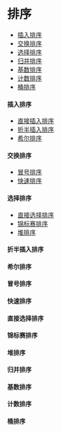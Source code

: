  排序
 =====

- [插入排序](#insertion)</br>
- [交换排序](#swap)</br>
- [选择排序](#selection)</br>
- [归并排序](#merge)</br>
- [基数排序](#radix)</br>
- [计数排序](#count)</br>
- [桶排序](#bucket)</br>


#### <i id="insertion"></i>插入排序  
- [直接插入排序](../straight_insertion)</br>
- [折半插入排序](../binary_insertion)</br>
- [希尔排序](../shell)</br>


#### <i id="swap"></i>交换排序  
- [冒号排序](#bubble)</br>
- [快速排序](#quick)</br>


#### <i id="selection"></i>选择排序  
- [直接选择排序](#direct_selection)</br>
- [锦标赛排序](#tournament)</br>
- [堆排序](#heap)</br>


#### <i id="binary_insert"></i>折半插入排序

#### <i id="shell"></i>希尔排序


#### <i id="bubble"></i>冒号排序


#### <i id="quick"></i>快速排序

#### <i id="direct_selection"></i>直接选择排序

#### <i id="tournament"></i>锦标赛排序

#### <i id="heap"></i>堆排序

#### <i id="merge"></i>归并排序

#### <i id="radix"></i>基数排序


#### <i id="count"></i>计数排序

#### <i id="bucket"></i>桶排序
